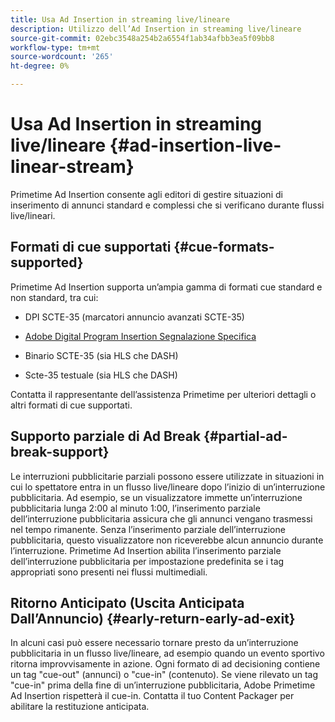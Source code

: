 ```yaml
---
title: Usa Ad Insertion in streaming live/lineare
description: Utilizzo dell’Ad Insertion in streaming live/lineare
source-git-commit: 02ebc3548a254b2a6554f1ab34afbb3ea5f09bb8
workflow-type: tm+mt
source-wordcount: '265'
ht-degree: 0%

---
```


# Usa Ad Insertion in streaming live/lineare {#ad-insertion-live-linear-stream}

Primetime Ad Insertion consente agli editori di gestire situazioni di inserimento di annunci standard e complessi che si verificano durante flussi live/lineari.

## Formati di cue supportati {#cue-formats-supported}

Primetime Ad Insertion supporta un’ampia gamma di formati cue standard e non standard, tra cui:

* DPI SCTE-35 (marcatori annuncio avanzati SCTE-35)

* [Adobe Digital Program Insertion Segnalazione Specifica](assets/PrimetimeDigitalProgramInsertionSignalingSpecification.pdf)

* Binario SCTE-35 (sia HLS che DASH)

* Scte-35 testuale (sia HLS che DASH)

Contatta il rappresentante dell’assistenza Primetime per ulteriori dettagli o altri formati di cue supportati.

## Supporto parziale di Ad Break {#partial-ad-break-support}

Le interruzioni pubblicitarie parziali possono essere utilizzate in situazioni in cui lo spettatore entra in un flusso live/lineare dopo l’inizio di un’interruzione pubblicitaria.  Ad esempio, se un visualizzatore immette un’interruzione pubblicitaria lunga 2:00 al minuto 1:00, l’inserimento parziale dell’interruzione pubblicitaria assicura che gli annunci vengano trasmessi nel tempo rimanente. Senza l’inserimento parziale dell’interruzione pubblicitaria, questo visualizzatore non riceverebbe alcun annuncio durante l’interruzione. Primetime Ad Insertion abilita l’inserimento parziale dell’interruzione pubblicitaria per impostazione predefinita se i tag appropriati sono presenti nei flussi multimediali.

## Ritorno Anticipato (Uscita Anticipata Dall’Annuncio) {#early-return-early-ad-exit}

In alcuni casi può essere necessario tornare presto da un’interruzione pubblicitaria in un flusso live/lineare, ad esempio quando un evento sportivo ritorna improvvisamente in azione. Ogni formato di ad decisioning contiene un tag &quot;cue-out&quot; (annunci) o &quot;cue-in&quot; (contenuto).  Se viene rilevato un tag &quot;cue-in&quot; prima della fine di un’interruzione pubblicitaria, Adobe Primetime Ad Insertion rispetterà il cue-in.  Contatta il tuo Content Packager per abilitare la restituzione anticipata.
